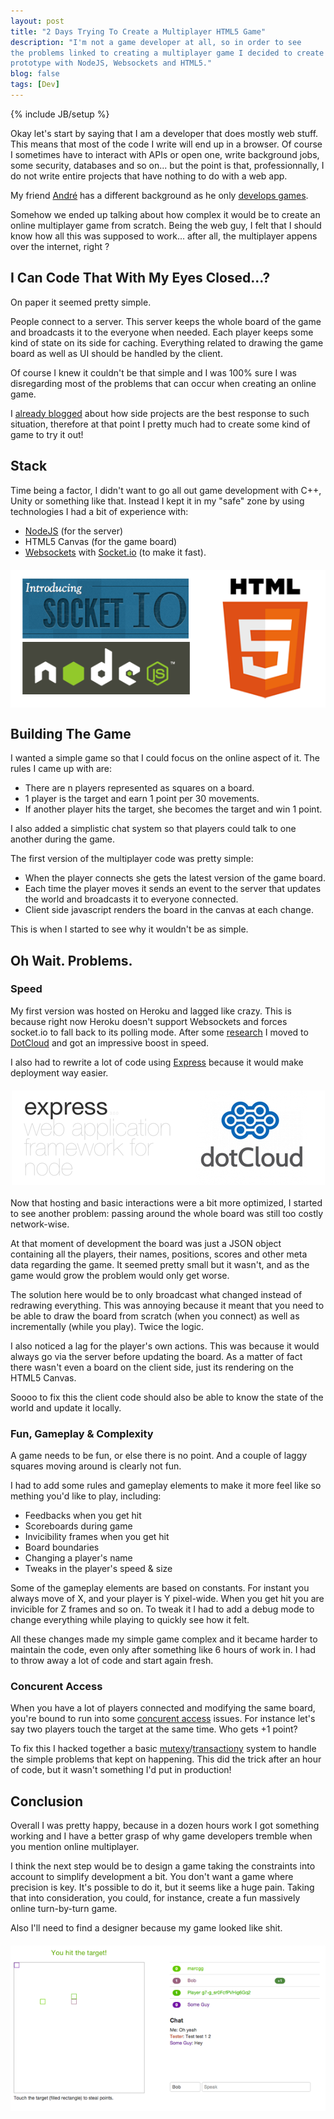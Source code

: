 ```yaml
---
layout: post
title: "2 Days Trying To Create a Multiplayer HTML5 Game"
description: "I'm not a game developer at all, so in order to see
the problems linked to creating a multiplayer game I decided to create a
prototype with NodeJS, Websockets and HTML5."
blog: false
tags: [Dev]
---
```


{% include JB/setup %}

Okay let's start by saying that I am a developer that does mostly web stuff. This means
 that most of the code I write will end up in a browser. Of course I
sometimes have to interact with APIs or open one, write background jobs, some
security, databases and so on... but the point is that, professionnally, I do not write
entire projects that have nothing to do with a web app.

My friend [André](http://www.andreberlemont.com/portfolio/)
has a different background as he only [develops games](http://www.oneliferemains.com/).

Somehow we ended up talking about how complex it would be to create an online multiplayer
game from scratch. Being the web guy, I felt that I should know how all this was supposed to work... after
all, the multiplayer appens over the internet, right ?

## I Can Code That With My Eyes Closed...?

On paper it seemed pretty simple.

People connect to a server.
This server keeps the whole board of the game and broadcasts it to the everyone when
needed. Each player keeps some kind of state on its side for caching.
Everything related to drawing the game board as well as UI should be
handled by the client.

Of course I knew it couldn't be that simple and I was 100% sure
I was disregarding most of the problems that can occur when creating an online game.

I [already blogged](/2012/01/09/start-working-on-your-side-project/) about how side projects are the best response to such
situation, therefore at that point I pretty much had to create some kind of game to try it out!

## Stack

Time being a factor, I didn't want to go all out game development with C++, Unity or
something like that. Instead I kept it in my "safe" zone by using
technologies I had a bit of experience with:

- [NodeJS](http://nodejs.org/) (for the server)
- HTML5 Canvas (for the game board)
- [Websockets](http://en.wikipedia.org/wiki/WebSocket) with [Socket.io](http://socket.io/) (to make it fast).

<img src='/assets/blog/stackgame.png' alt='logos' style='margin:20px auto; display: block'/>


## Building The Game

I wanted a simple game so that I could focus on the online aspect of it.
The rules I came up with are:

- There are n players represented as squares on a board.
- 1 player is the target and earn 1 point per 30 movements.
- If another player hits the target, she becomes the target and win 1 point.

I also added a simplistic chat system so that players could talk
to one another during the game.

The first version of the multiplayer code was pretty simple:

- When the player connects she gets the latest version of the game board.
- Each time the player moves it sends an event to the server that
  updates the world and broadcasts it to everyone connected.
- Client side javascript renders the board in the canvas at each change.

This is when I started to see why it wouldn't be as simple.

## Oh Wait. Problems.

### Speed

My first version was hosted on Heroku and lagged like crazy. This is
because right now Heroku doesn't support Websockets and forces socket.io
to fall back to its polling mode. After some [research](https://github.com/joyent/node/wiki/Node-Hosting)
I moved to [DotCloud](https://www.dotcloud.com/) and got an impressive boost in speed.

I also had to rewrite a lot of code using [Express](http://expressjs.com/) because it would make
deployment way easier.

<img src='/assets/blog/morestackgaming.png' alt='logos' style='margin:20px auto; display: block'/>

Now that hosting and basic interactions were a bit more optimized, I started to see
another problem: passing around the whole board was still too costly
network-wise.

At that moment of development the board was just a JSON object containing
all the players, their names, positions, scores and other meta data
regarding the game. It seemed pretty small but it wasn't, and as the
game would grow the problem would only get worse.

The solution here would be to only broadcast what changed instead of
redrawing everything. This was annoying because it meant that you need to be able
to draw the board from scratch (when you connect) as well as
incrementally (while you play). Twice the logic.

I also noticed a lag for the player's own actions. This was because it
would always go via the server before updating the board. As a matter of
fact there wasn't even a board on the client side, just its rendering
on the HTML5 Canvas.

Soooo to fix this the client code should also be able to know the state of the world
and update it locally.

### Fun, Gameplay & Complexity

A game needs to be fun, or else there is no point. And a couple of laggy
squares moving around is clearly not fun.

I had to add some rules and gameplay elements to make it more feel like
so mething you'd like to play, including:

- Feedbacks when you get hit
- Scoreboards during game
- Invicibility frames when you get hit
- Board boundaries
- Changing a player's name
- Tweaks in the player's speed & size

Some of the gameplay elements are based on constants. For instant you
always move of X, and your player is Y pixel-wide. When you get hit you
are invicible for Z frames and so on. To tweak it I had to add a debug
mode to change everything while playing to quickly see how it felt.

All these changes made my simple game complex and it became harder to maintain the code,
even only after something like 6 hours of work in.
I had to throw away a lot of code and start again fresh.

### Concurent Access

When you have a lot of players connected and modifying the same board,
you're bound to run into some [concurent access](http://en.wikipedia.org/wiki/Concurrency_control) issues.
For instance let's say two players touch the target at the same time.
Who gets +1 point?

To fix this I hacked together a basic
[mutexy](http://en.wikipedia.org/wiki/Mutual_exclusion)/[transactiony](http://en.wikipedia.org/wiki/Database_transaction) system
to handle the simple problems that kept on happening. This did the trick
after an hour of code, but it wasn't something I'd put in production!

## Conclusion

Overall I was pretty happy, because in a dozen hours work I got
something working and I have a better grasp of why game developers
tremble when you mention online multiplayer.

I think the next step would be to design a game taking the
constraints into account to simplify development a bit. You don't want a
game where precision is key. It's possible to do it, but it seems like a
huge pain. Taking that into consideration, you could, for instance,
create a fun massively online turn-by-turn game.

Also I'll need to find a designer because my game looked like shit.

<img src='/assets/blog/screengame.png' alt='the game' style='margin:20px auto; display: block'/>

